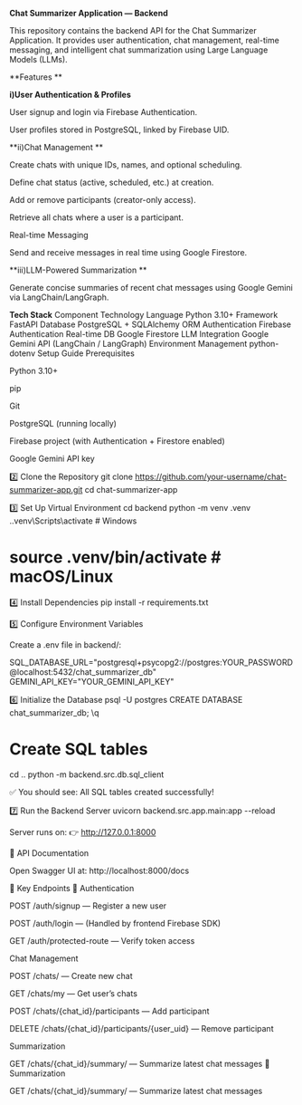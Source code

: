 **Chat Summarizer Application — Backend**

This repository contains the backend API for the Chat Summarizer Application. It provides user authentication, chat management, real-time messaging, and intelligent chat summarization using Large Language Models (LLMs).

**Features
**

**i)User Authentication & Profiles**

User signup and login via Firebase Authentication.

User profiles stored in PostgreSQL, linked by Firebase UID.


**ii)Chat Management
**


Create chats with unique IDs, names, and optional scheduling.

Define chat status (active, scheduled, etc.) at creation.

Add or remove participants (creator-only access).

Retrieve all chats where a user is a participant.

Real-time Messaging

Send and receive messages in real time using Google Firestore.


**iii)LLM-Powered Summarization
**

Generate concise summaries of recent chat messages using Google Gemini via LangChain/LangGraph.


**Tech Stack**
Component	Technology
Language	Python 3.10+
Framework	FastAPI
Database	PostgreSQL + SQLAlchemy ORM
Authentication	Firebase Authentication
Real-time DB	Google Firestore
LLM Integration	Google Gemini API (LangChain / LangGraph)
Environment Management	python-dotenv
Setup Guide
Prerequisites

Python 3.10+

pip

Git

PostgreSQL (running locally)

Firebase project (with Authentication + Firestore enabled)

Google Gemini API key

2️⃣ Clone the Repository
git clone https://github.com/your-username/chat-summarizer-app.git
cd chat-summarizer-app

3️⃣ Set Up Virtual Environment
cd backend
python -m venv .venv
.\.venv\Scripts\activate   # Windows
# source .venv/bin/activate  # macOS/Linux

4️⃣ Install Dependencies
pip install -r requirements.txt

5️⃣ Configure Environment Variables

Create a .env file in backend/:

SQL_DATABASE_URL="postgresql+psycopg2://postgres:YOUR_PASSWORD@localhost:5432/chat_summarizer_db"
GEMINI_API_KEY="YOUR_GEMINI_API_KEY"

6️⃣ Initialize the Database
psql -U postgres
CREATE DATABASE chat_summarizer_db;
\q

# Create SQL tables
cd ..
python -m backend.src.db.sql_client


✅ You should see:
All SQL tables created successfully!

7️⃣ Run the Backend Server
uvicorn backend.src.app.main:app --reload


Server runs on:
👉 http://127.0.0.1:8000

📘 API Documentation

Open Swagger UI at:
http://localhost:8000/docs

🔑 Key Endpoints
🔐 Authentication

POST /auth/signup — Register a new user

POST /auth/login — (Handled by frontend Firebase SDK)

GET /auth/protected-route — Verify token access

Chat Management

POST /chats/ — Create new chat

GET /chats/my — Get user’s chats

POST /chats/{chat_id}/participants — Add participant

DELETE /chats/{chat_id}/participants/{user_uid} — Remove participant

Summarization

GET /chats/{chat_id}/summary/ — Summarize latest chat messages
🧠 Summarization

GET /chats/{chat_id}/summary/ — Summarize latest chat messages
